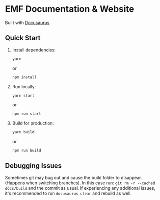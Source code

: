 # EMF Documentation & Website

Built with [Docusaurus](https://docusaurus.io/).

## Quick Start

1. Install dependencies:
   ```bash
   yarn
   ```
   or
   ```bash
   npm install
   ```

2. Run locally:
   ```bash
   yarn start
   ```
   or
   ```bash
   npm run start
   ```

3. Build for production:
   ```bash
   yarn build
   ```
   or
   ```bash
   npm run build
   ```
   

## Debugging Issues
Sometimes git may bug out and cause the build folder to disappear. (Happens when switching branches).
In this case run: `git rm -r --cached docs/build` and the commit as usual.
If experiencing any additional issues, it's recommended to run `docusaurus clear` and rebuild as well.